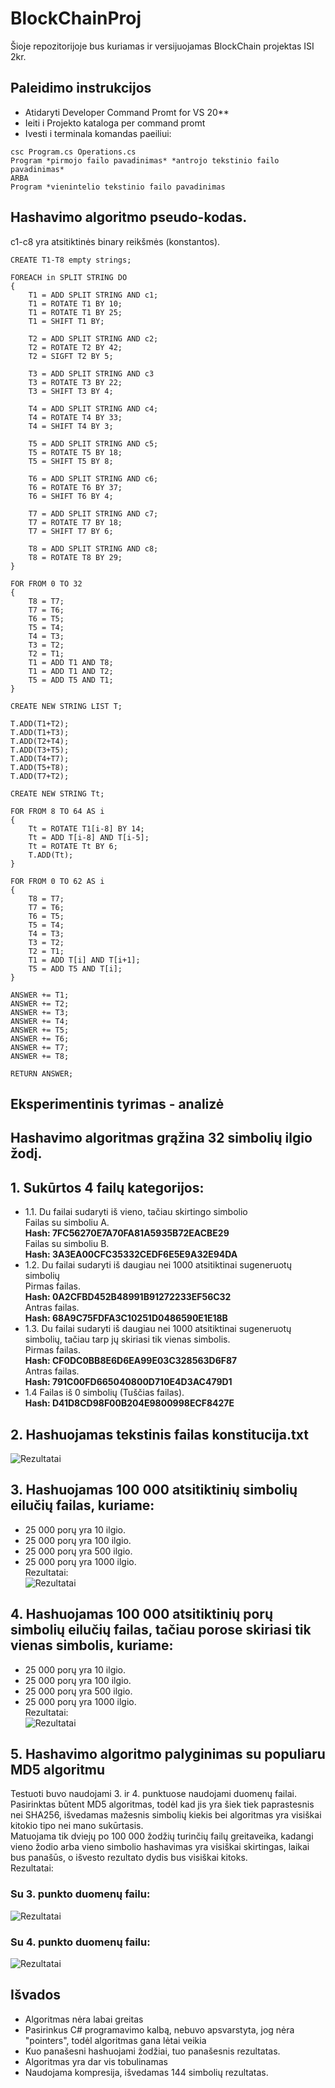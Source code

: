 # BlockChainProj
Šioje repozitorijoje bus kuriamas ir versijuojamas BlockChain projektas ISI 2kr.

## Paleidimo instrukcijos
- Atidaryti Developer Command Promt for VS 20**
- Ieiti i Projekto kataloga per command promt
- Ivesti i terminala komandas paeiliui:
```
csc Program.cs Operations.cs
Program *pirmojo failo pavadinimas* *antrojo tekstinio failo pavadinimas*
ARBA
Program *vienintelio tekstinio failo pavadinimas
```

## Hashavimo algoritmo pseudo-kodas.
c1-c8 yra atsitiktinės binary reikšmės (konstantos).
```
CREATE T1-T8 empty strings;

FOREACH in SPLIT STRING DO
{
	T1 = ADD SPLIT STRING AND c1;
	T1 = ROTATE T1 BY 10;
	T1 = ROTATE T1 BY 25;
	T1 = SHIFT T1 BY;

	T2 = ADD SPLIT STRING AND c2;
	T2 = ROTATE T2 BY 42;
	T2 = SIGFT T2 BY 5;

	T3 = ADD SPLIT STRING AND c3
	T3 = ROTATE T3 BY 22;
	T3 = SHIFT T3 BY 4;

	T4 = ADD SPLIT STRING AND c4;
	T4 = ROTATE T4 BY 33;
	T4 = SHIFT T4 BY 3;

	T5 = ADD SPLIT STRING AND c5;
	T5 = ROTATE T5 BY 18;
	T5 = SHIFT T5 BY 8;

	T6 = ADD SPLIT STRING AND c6;
	T6 = ROTATE T6 BY 37;
	T6 = SHIFT T6 BY 4;

	T7 = ADD SPLIT STRING AND c7;
	T7 = ROTATE T7 BY 18;
	T7 = SHIFT T7 BY 6;

	T8 = ADD SPLIT STRING AND c8;
	T8 = ROTATE T8 BY 29;
}

FOR FROM 0 TO 32
{
	T8 = T7;
	T7 = T6;
	T6 = T5;
	T5 = T4;
	T4 = T3;
	T3 = T2;
	T2 = T1;
	T1 = ADD T1 AND T8;
	T1 = ADD T1 AND T2;
	T5 = ADD T5 AND T1;
}

CREATE NEW STRING LIST T;

T.ADD(T1+T2);
T.ADD(T1+T3);
T.ADD(T2+T4);
T.ADD(T3+T5);
T.ADD(T4+T7);
T.ADD(T5+T8);
T.ADD(T7+T2);

CREATE NEW STRING Tt;

FOR FROM 8 TO 64 AS i
{
	Tt = ROTATE T1[i-8] BY 14;
	Tt = ADD T[i-8] AND T[i-5];
	Tt = ROTATE Tt BY 6;
	T.ADD(Tt);
}

FOR FROM 0 TO 62 AS i
{
	T8 = T7;
    T7 = T6;
    T6 = T5;
    T5 = T4;
    T4 = T3;
    T3 = T2;
    T2 = T1;
    T1 = ADD T[i] AND T[i+1];
    T5 = ADD T5 AND T[i];
}

ANSWER += T1;
ANSWER += T2;
ANSWER += T3;
ANSWER += T4;
ANSWER += T5;
ANSWER += T6;
ANSWER += T7;
ANSWER += T8;

RETURN ANSWER;
```

## Eksperimentinis tyrimas - analizė

## Hashavimo algoritmas grąžina 32 simbolių ilgio žodį.

## 1. Sukūrtos 4 failų kategorijos:
- 1.1. Du failai sudaryti iš vieno, tačiau skirtingo simbolio  
Failas su simboliu A.  
**Hash: 7FC56270E7A70FA81A5935B72EACBE29**  
Failas su simboliu B.  
**Hash: 3A3EA00CFC35332CEDF6E5E9A32E94DA**  
- 1.2. Du failai sudaryti iš daugiau nei 1000 atsitiktinai sugeneruotų simbolių  
Pirmas failas.  
**Hash: 0A2CFBD452B48991B91272233EF56C32**  
Antras failas.  
**Hash: 68A9C75FDFA3C10251D0486590E1E18B**  
- 1.3. Du failai sudaryti iš daugiau nei 1000 atsitiktinai sugeneruotų simbolių, tačiau tarp jų skiriasi tik vienas simbolis.  
Pirmas failas.  
**Hash: CF0DC0BB8E6D6EA99E03C328563D6F87**  
Antras failas.  
**Hash: 791C00FD665040800D710E4D3AC479D1**  
- 1.4 Failas iš 0 simbolių (Tuščias failas).  
**Hash: D41D8CD98F00B204E9800998ECF8427E**

## 2. Hashuojamas tekstinis failas konstitucija.txt
![Rezultatai](https://i.imgur.com/gAyECAS.png)

## 3. Hashuojamas 100 000 atsitiktinių simbolių eilučių failas, kuriame:
- 25 000 porų yra 10 ilgio.
- 25 000 porų yra 100 ilgio.
- 25 000 porų yra 500 ilgio.
- 25 000 porų yra 1000 ilgio.  
Rezultatai:  
![Rezultatai](https://i.imgur.com/U6eVUOe.png)

## 4. Hashuojamas 100 000 atsitiktinių porų simbolių eilučių failas, tačiau porose skiriasi tik vienas simbolis, kuriame:
- 25 000 porų yra 10 ilgio.
- 25 000 porų yra 100 ilgio.
- 25 000 porų yra 500 ilgio.
- 25 000 porų yra 1000 ilgio.  
Rezultatai:  
![Rezultatai](https://i.imgur.com/s5XHoC5.png)

## 5. Hashavimo algoritmo palyginimas su populiaru MD5 algoritmu

Testuoti buvo naudojami 3. ir 4. punktuose naudojami duomenų failai.  
Pasirinktas būtent MD5 algoritmas, todėl kad jis yra šiek tiek paprastesnis nei SHA256, išvedamas mažesnis simbolių kiekis bei algoritmas yra visiškai kitokio tipo nei mano sukūrtasis.  
Matuojama tik dviejų po 100 000 žodžių turinčių failų greitaveika, kadangi vieno žodio arba vieno simbolio hashavimas yra visiškai skirtingas, laikai bus panašūs, o išvesto rezultato dydis bus visiškai kitoks.  
Rezultatai:  
### Su 3. punkto duomenų failu:  
![Rezultatai](https://i.imgur.com/qTrPw5H.png)
### Su 4. punkto duomenų failu:  
![Rezultatai](https://i.imgur.com/qFa1VwR.png)

## Išvados
- Algoritmas nėra labai greitas
- Pasirinkus C# programavimo kalbą, nebuvo apsvarstyta, jog nėra "pointers", todėl algoritmas gana lėtai veikia
- Kuo panašesni hashuojami žodžiai, tuo panašesnis rezultatas.
- Algoritmas yra dar vis tobulinamas
- Naudojama kompresija, išvedamas 144 simbolių rezultatas.
